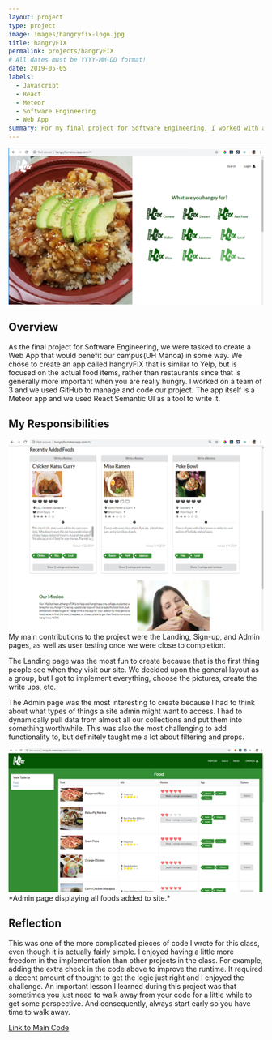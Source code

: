 ```yaml
---
layout: project
type: project
image: images/hangryfix-logo.jpg
title: hangryFIX
permalink: projects/hangryFIX
# All dates must be YYYY-MM-DD format!
date: 2019-05-05
labels:
  - Javascript
  - React
  - Meteor
  - Software Engineering
  - Web App
summary: For my final project for Software Engineering, I worked with a team to develop a Web App that would help alleviate hangriness on UH Manoa's campus.
---
```


<div class="ui medium images">
  <img class="ui image" src="../images/hf-landing.png">
</div>

## Overview

As the final project for Software Engineering, we were tasked to create a Web App that would benefit our campus(UH Manoa) in some way.  We chose to create an app called hangryFIX that is similar to Yelp, but is focused on the actual food items, rather than restaurants since that is generally more important when you are really hungry.  I worked on a team of 3 and we used GitHub to manage and code our project.  The app itself is a Meteor app and we used React Semantic UI as a tool to write it.

## My Responsibilities

<img class="ui medium right floated image" src="../images/hf-landing2.png">
My main contributions to the project were the Landing, Sign-up, and Admin pages, as well as user testing once we were close to completion.

The Landing page was the most fun to create because that is the first thing people see when they visit our site.  We decided upon the general layout as a group, but I got to implement everything, choose the pictures, create the write ups, etc.

The Admin page was the most interesting to create because I had to think about what types of things a site admin might want to access.  I had to dynamically pull data from almost all our collections and put them into something worthwhile.  This was also the most challenging to add functionality to, but definitely taught me a lot about filtering and props.

<img class="ui fluid image" src="../images/hf-admin.png">
*Admin page displaying all foods added to site.*


## Reflection

This was one of the more complicated pieces of code I wrote for this class, even though it is actually fairly simple.  I enjoyed having a little more freedom in the implementation than other projects in the class.  For example, adding the extra check in the code above to improve the runtime.  It required a decent amount of thought to get the logic just right and I enjoyed the challenge.  An important lesson I learned during this project was that sometimes you just need to walk away from your code for a little while to get some perspective.  And consequently, always start early so you have time to walk away.


[Link to Main Code](../files/SudokuSolver-main.pdf "Sudoku Solver- Main PDF")




